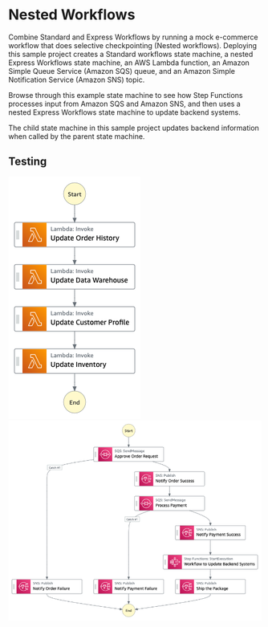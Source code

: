 # Nested Workflows

Combine Standard and Express Workflows by running a mock e-commerce workflow that does selective checkpointing (Nested workflows). Deploying this sample project creates a Standard workflows state machine, a nested Express Workflows state machine, an AWS Lambda function, an Amazon Simple Queue Service (Amazon SQS) queue, and an Amazon Simple Notification Service (Amazon SNS) topic.

Browse through this example state machine to see how Step Functions processes input from Amazon SQS and Amazon SNS, and then uses a nested Express Workflows state machine to update backend systems.

The child state machine in this sample project updates backend information when called by the parent state machine.

## Testing  


![image](./resources/childStateMachine.png)
![image](./resources/parentStatemachine.png)